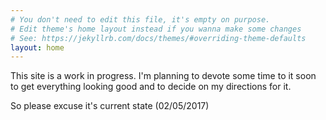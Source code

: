 ```yaml
---
# You don't need to edit this file, it's empty on purpose.
# Edit theme's home layout instead if you wanna make some changes
# See: https://jekyllrb.com/docs/themes/#overriding-theme-defaults
layout: home
---
```


This site is a work in progress. I'm planning to devote some time to it soon to get everything looking good and to decide on my directions for it.

So please excuse it's current state (02/05/2017)
